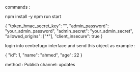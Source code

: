 commands :

npm install -y
npm run start


{
  "token_hmac_secret_key": "",
  "admin_password": "your_admin_password",
  "admin_secret": "your_admin_secret",
  "allowed_origins": ["*"],
  "client_insecure": true
}


login into centrefugo interface and send this object as example :

{
  "id": 1,
  "name": "ahmed",
  "age": 22
}

method : Publish
channel: updates

